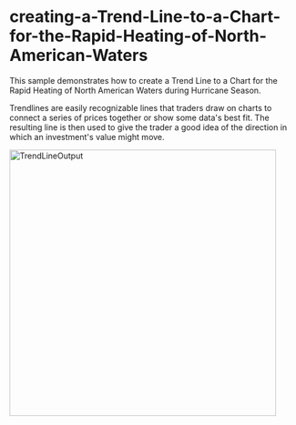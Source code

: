 # creating-a-Trend-Line-to-a-Chart-for-the-Rapid-Heating-of-North-American-Waters
This sample demonstrates how to create a Trend Line to a Chart for the Rapid Heating of North American Waters during Hurricane Season.

Trendlines are easily recognizable lines that traders draw on charts to connect a series of prices together or show some data's best fit. The resulting line is then used to give the trader a good idea of the direction in which an investment's value might move.

<img width="468" alt="TrendLineOutput" src="https://github.com/SyncfusionExamples/creating-a-Trend-Line-to-a-Chart-for-the-Rapid-Heating-of-North-American-Waters/assets/105482474/77ea6a6a-482b-4476-8972-8f9da94aff6e">


